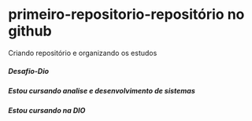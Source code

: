 # primeiro-repositorio-repositório no github 
 Criando repositório e organizando os estudos 
 ##### Desafio-Dio
 ##### Estou cursando analise e desenvolvimento de sistemas 
 ##### Estou cursando na DIO

